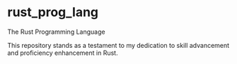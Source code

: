 # rust_prog_lang
The Rust Programming Language

This repository stands as a testament to my dedication to skill advancement and proficiency enhancement in Rust.
